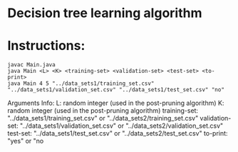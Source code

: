 # Decision tree learning algorithm





# Instructions:
```
javac Main.java
java Main <L> <K> <training-set> <validation-set> <test-set> <to-print>
java Main 4 5 "../data_sets1/training_set.csv" "../data_sets1/validation_set.csv" "../data_sets1/test_set.csv" "no"
```

Arguments Info:
L: random integer (used in the post-pruning algorithm)
K: random integer (used in the post-pruning algorithm)
training-set:  "../data_sets1/training_set.csv" or "../data_sets2/training_set.csv"
validation-set: "../data_sets1/validation_set.csv" or "../data_sets2/validation_set.csv"
test-set: "../data_sets1/test_set.csv" or "../data_sets2/test_set.csv"
to-print: "yes" or "no
